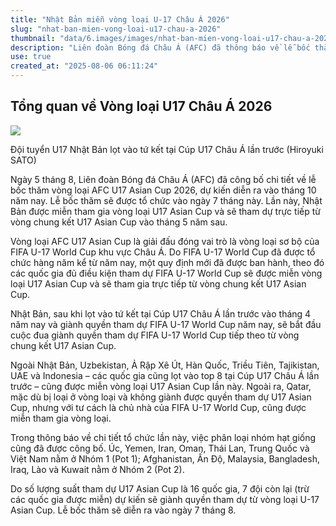 ```yaml
---
title: "Nhật Bản miễn vòng loại U-17 Châu Á 2026"
slug: "nhat-ban-mien-vong-loai-u17-chau-a-2026"
thumbnail: "data/6.images/images/nhat-ban-mien-vong-loai-u17-chau-a-2026.webp"
description: "Liên đoàn Bóng đá Châu Á (AFC) đã thông báo về lễ bốc thăm vòng loại AFC U17 Asian Cup 2026. Nhật Bản và 8 đội khác được miễn vòng loại sơ bộ."
use: true
created_at: "2025-08-06 06:11:24"
---
```


## Tổng quan về Vòng loại U17 Châu Á 2026

![](/images/20250805-45961331-gekisaka-000-1-view.webp)

Đội tuyển U17 Nhật Bản lọt vào tứ kết tại Cúp U17 Châu Á lần trước (Hiroyuki SATO)

Ngày 5 tháng 8, Liên đoàn Bóng đá Châu Á (AFC) đã công bố chi tiết về lễ bốc thăm vòng loại AFC U17 Asian Cup 2026, dự kiến diễn ra vào tháng 10 năm nay. Lễ bốc thăm sẽ được tổ chức vào ngày 7 tháng này. Lần này, Nhật Bản được miễn tham gia vòng loại U17 Asian Cup và sẽ tham dự trực tiếp từ vòng chung kết U17 Asian Cup vào tháng 5 năm sau.

Vòng loại AFC U17 Asian Cup là giải đấu đóng vai trò là vòng loại sơ bộ của FIFA U-17 World Cup khu vực Châu Á. Do FIFA U-17 World Cup đã được tổ chức hàng năm kể từ năm nay, một quy định mới đã được ban hành, theo đó các quốc gia đủ điều kiện tham dự FIFA U-17 World Cup sẽ được miễn vòng loại U17 Asian Cup và sẽ tham gia trực tiếp từ vòng chung kết U17 Asian Cup.

Nhật Bản, sau khi lọt vào tứ kết tại Cúp U17 Châu Á lần trước vào tháng 4 năm nay và giành quyền tham dự FIFA U-17 World Cup năm nay, sẽ bắt đầu cuộc đua giành quyền tham dự FIFA U-17 World Cup tiếp theo từ vòng chung kết U17 Asian Cup.

Ngoài Nhật Bản, Uzbekistan, Ả Rập Xê Út, Hàn Quốc, Triều Tiên, Tajikistan, UAE và Indonesia – các quốc gia cũng lọt vào top 8 tại Cúp U17 Châu Á lần trước – cũng được miễn vòng loại U17 Asian Cup lần này. Ngoài ra, Qatar, mặc dù bị loại ở vòng loại và không giành được quyền tham dự U17 Asian Cup, nhưng với tư cách là chủ nhà của FIFA U-17 World Cup, cũng được miễn tham gia vòng loại.

Trong thông báo về chi tiết tổ chức lần này, việc phân loại nhóm hạt giống cũng đã được công bố. Úc, Yemen, Iran, Oman, Thái Lan, Trung Quốc và Việt Nam nằm ở Nhóm 1 (Pot 1); Afghanistan, Ấn Độ, Malaysia, Bangladesh, Iraq, Lào và Kuwait nằm ở Nhóm 2 (Pot 2).

Do số lượng suất tham dự U17 Asian Cup là 16 quốc gia, 7 đội còn lại (trừ các quốc gia được miễn) dự kiến sẽ giành quyền tham dự từ vòng loại U-17 Asian Cup. Lễ bốc thăm sẽ diễn ra vào ngày 7 tháng 8.